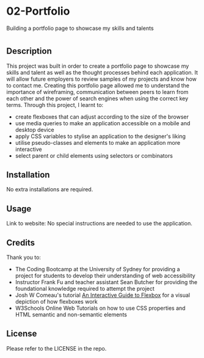 # 02-Portfolio
Building a portfolio page to showcase my skills and talents

# <Your-Project-Title>

## Description

This project was built in order to create a portfolio page to showcase my skills and talent as well as the thought processes behind each application. It will allow future employers to review samples of my projects and know how to contact me. Creating this portfolio page allowed me to understand the importance of wireframing, communication between peers to learn from each other and the power of search engines when using the correct key terms. Through this project, I learnt to:

- create flexboxes that can adjust according to the size of the browser
- use media queries to make an application accessible on a mobile and desktop device
- apply CSS variables to stylise an application to the designer's liking
- utilise pseudo-classes and elements to make an application more interactive
- select parent or child elements using selectors or combinators

## Installation

No extra installations are required.

## Usage

Link to website: 
No special instructions are needed to use the application.

## Credits

Thank you to:

- The Coding Bootcamp at the University of Sydney for providing a project for students to develop their understanding of web accessibility
- Instructor Frank Fu and teacher assistant Sean Butcher for providing the foundational knowledge required to attempt the project
- Josh W Comeau's tutorial [An Interactive Guide to Flexbox](https://www.joshwcomeau.com/css/interactive-guide-to-flexbox/) for a visual depiction of how flexboxes work
- W3Schools Online Web Tutorials on how to use CSS properties and HTML semantic and non-semantic elements

## License

Please refer to the LICENSE in the repo.
